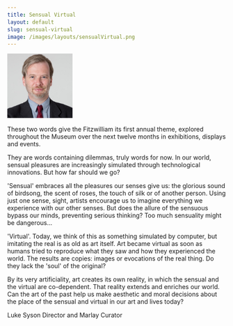 ```yaml
---
title: Sensual Virtual
layout: default
slug: sensual-virtual
image: /images/layouts/sensualVirtual.png
---
```

<img src="/images/profiles/luke-syson.jpg" width="150" class="p-3 img-fluid rounded-circle float-left" />

These two words give the Fitzwilliam its first annual theme, explored throughout the Museum over the next twelve months in exhibitions, displays and events.

They are words containing dilemmas, truly words for now.
In our world, sensual pleasures are increasingly simulated through technological innovations. But how far should we go?

'Sensual' embraces all the pleasures our senses give us: the glorious sound of birdsong, the scent of roses, the touch of silk or of another person. Using just one sense, sight, artists encourage us to imagine everything we experience with our other senses.  But does the allure of the sensuous bypass our minds, preventing serious thinking?  Too much sensuality might be dangerous...

'Virtual'. Today, we think of this as something simulated by computer, but imitating the real is as old as art itself. Art became virtual as soon as humans tried to reproduce what they saw and how they experienced the world. The results are copies: images or evocations of the real thing. Do they lack the 'soul' of the original?

By its very artificiality, art creates its own reality, in which the sensual and the virtual are co-dependent. That reality extends and enriches our world. Can the art of the past help us make aesthetic and moral decisions about the place of the sensual and virtual in our art and lives today?

Luke Syson
Director and Marlay Curator

